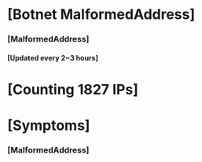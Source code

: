 # [Botnet MalformedAddress]
### [MalformedAddress]
#### [Updated every 2~3 hours]

# [Counting 1827 IPs]

# [Symptoms] 
###   [MalformedAddress]
